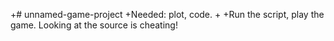 +# unnamed-game-project
+Needed: plot, code.
+
+Run the script, play the game. Looking at the source is cheating!
